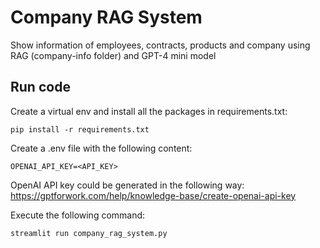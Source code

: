 # Company RAG System
Show information of employees, contracts, products and company using RAG (company-info folder) and GPT-4 mini model

## Run code
Create a virtual env and install all the packages in requirements.txt:

    pip install -r requirements.txt

Create a .env file with the following content:
    
    OPENAI_API_KEY=<API_KEY>
    

OpenAI API key could be generated in the following way:
https://gptforwork.com/help/knowledge-base/create-openai-api-key


Execute the following command:

    streamlit run company_rag_system.py